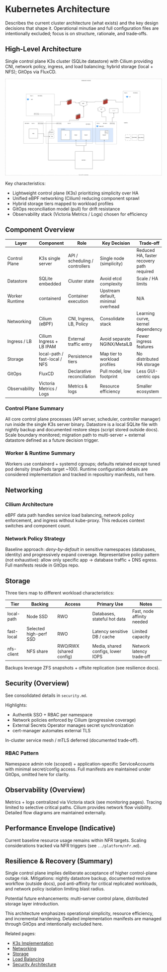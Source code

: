 # Kubernetes Architecture

Describes the current cluster architecture (what exists) and the key design decisions that shape it. Operational minutiae and full configuration files are intentionally excluded; focus is on structure, rationale, and trade‑offs.

## High-Level Architecture

Single control plane K3s cluster (SQLite datastore) with Cilium providing CNI, network policy, ingress, and load balancing; hybrid storage (local + NFS); GitOps via FluxCD.

![Diagram: Infrastructure Architecture](../resources/images/architecture/infrastructure.drawio.svg)

Key characteristics:
- Lightweight control plane (K3s) prioritizing simplicity over HA
- Unified eBPF networking (Cilium) reducing component sprawl
- Hybrid storage tiers mapped to workload profiles
- GitOps reconciliation model (pull) for drift resistance
- Observability stack (Victoria Metrics / Logs) chosen for efficiency

## Component Overview

| Layer | Component | Role | Key Decision | Trade‑off |
|-------|-----------|------|--------------|-----------|
| Control Plane | K3s single server | API / scheduling / controllers | Single node (simplicity) | Reduced HA, faster recovery path required |
| Datastore | SQLite embedded | Cluster state | Avoid etcd complexity | Scale / HA limits |
| Worker Runtime | containerd | Container execution | Upstream default, minimal overhead | N/A |
| Networking | Cilium (eBPF) | CNI, Ingress, LB, Policy | Consolidate stack | Learning curve, kernel dependency |
| Ingress / LB | Cilium Ingress + LB IPAM | External traffic entry | Avoid separate NGINX/MetalLB | Fewer ingress features |
| Storage | local-path / fast-local / NFS | Persistence tiers | Map tier to workload profiles | No distributed HA storage |
| GitOps | FluxCD | Declarative reconciliation | Pull model, low footprint | Less GUI-centric ops |
| Observability | Victoria Metrics / Logs | Metrics & logs | Resource efficiency | Smaller ecosystem |

### Control Plane Summary
All core control plane processes (API server, scheduler, controller manager) run inside the single K3s server binary. Datastore is a local SQLite file with nightly backup and documented restore steps (script stored outside docs). Scale boundary monitored; migration path to multi-server + external datastore defined as a future decision trigger.

### Worker & Runtime Summary
Workers use containerd + systemd cgroups; defaults retained except tuned pod density (maxPods target ~100). Runtime configuration details are considered implementation and tracked in repository manifests, not here.

## Networking

### Cilium Architecture
eBPF data path handles service load balancing, network policy enforcement, and ingress without kube-proxy. This reduces context switches and component count.

### Network Policy Strategy
Baseline approach: *deny-by-default* in sensitive namespaces (databases, identity) and progressively expand coverage. Representative policy pattern (not exhaustive): allow only specific app → database traffic + DNS egress. Full manifests reside in GitOps repo.

## Storage

Three tiers map to different workload characteristics:

| Tier | Backing | Access | Primary Use | Notes |
|------|---------|--------|-------------|-------|
| local-path | Node SSD | RWO | Databases, stateful hot data | Fast, node affinity needed |
| fast-local | Selected high-perf SSD | RWO | Latency sensitive DB / cache | Limited capacity |
| nfs-client | NFS share | RWO/RWX (shared config) | Media, shared configs, lower IOPS | Network latency trade‑off |

Backups leverage ZFS snapshots + offsite replication (see resilience docs).

## Security (Overview)
See consolidated details in `security.md`.

Highlights:
- Authentik SSO + RBAC per namespace
- Network policies enforced by Cilium (progressive coverage)
- External Secrets Operator manages secret synchronization
- cert-manager automates external TLS

In-cluster service mesh / mTLS deferred (documented trade‑off).

### RBAC Pattern
Namespace admin role (scoped) + application-specific ServiceAccounts with minimal secret/config access. Full manifests are maintained under GitOps, omitted here for clarity.

## Observability (Overview)
Metrics + logs centralized via Victoria stack (see monitoring pages). Tracing limited to selective critical paths. Cilium provides network flow visibility. Detailed flow diagrams are maintained externally.

## Performance Envelope (Indicative)
Current baseline resource usage remains within NFR targets. Scaling considerations tracked via NFR triggers (see `../platform/nfr.md`).

## Resilience & Recovery (Summary)
Single control plane implies deliberate acceptance of higher control-plane outage risk. Mitigations: nightly datastore backup, documented restore workflow (outside docs), pod anti-affinity for critical replicated workloads, and network policy isolation limiting blast radius.

Potential future enhancements: multi-server control plane, distributed storage layer introduction.

This architecture emphasizes operational simplicity, resource efficiency, and incremental hardening. Detailed implementation manifests are managed through GitOps and intentionally excluded here.

Related pages:
- [K3s Implementation](../kubernetes/k3s.md)
- [Networking](../kubernetes/networking.md)
- [Storage](../kubernetes/storage.md)
- [Load Balancing](../kubernetes/load-balancing.md)
- [Security Architecture](security.md)